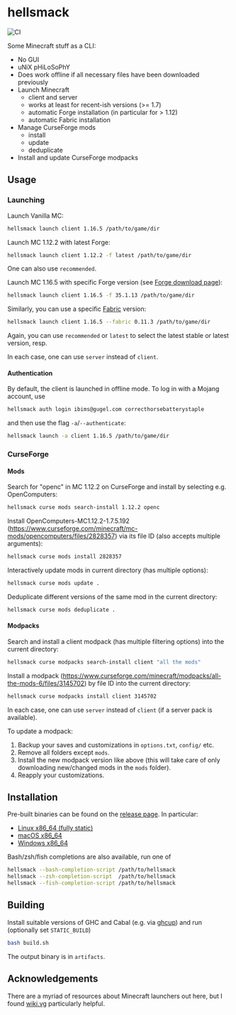 # hellsmack

![CI](https://github.com/amesgen/hellsmack/workflows/CI/badge.svg)

Some Minecraft stuff as a CLI:

 - No GUI
 - uNiX pHiLoSoPhY
 - Does work offline if all necessary files have been downloaded previously
 - Launch Minecraft
    - client and server
    - works at least for recent-ish versions (>= 1.7)
    - automatic Forge installation (in particular for > 1.12)
    - automatic Fabric installation
 - Manage CurseForge mods
    - install
    - update
    - deduplicate
 - Install and update CurseForge modpacks

## Usage

### Launching

Launch Vanilla MC:
```bash
hellsmack launch client 1.16.5 /path/to/game/dir
```

Launch MC 1.12.2 with latest Forge:
```bash
hellsmack launch client 1.12.2 -f latest /path/to/game/dir
```
One can also use `recommended`.

Launch MC 1.16.5 with specific Forge version (see [Forge download page](https://files.minecraftforge.net/)):
```bash
hellsmack launch client 1.16.5 -f 35.1.13 /path/to/game/dir
```

Similarly, you can use a specific [Fabric](https://fabricmc.net/) version:
```bash
hellsmack launch client 1.16.5 --fabric 0.11.3 /path/to/game/dir
```
Again, you can use `recommended` or `latest` to select the latest stable or latest version, resp.

In each case, one can use `server` instead of `client`.

#### Authentication

By default, the client is launched in offline mode. To log in with a Mojang account, use
```bash
hellsmack auth login ibims@gugel.com correcthorsebatterystaple
```
and then use the flag `-a`/`--authenticate`:
```bash
hellsmack launch -a client 1.16.5 /path/to/game/dir
```

### CurseForge

#### Mods

Search for "openc" in MC 1.12.2 on CurseForge and install by selecting e.g. OpenComputers:
```bash
hellsmack curse mods search-install 1.12.2 openc
```

Install OpenComputers-MC1.12.2-1.7.5.192 (https://www.curseforge.com/minecraft/mc-mods/opencomputers/files/2828357) via its file ID (also accepts multiple arguments):
```bash
hellsmack curse mods install 2828357
```

Interactively update mods in current directory (has multiple options):
```bash
hellsmack curse mods update .
```

Deduplicate different versions of the same mod in the current directory:
```bash
hellsmack curse mods deduplicate .
```

#### Modpacks

Search and install a client modpack (has multiple filtering options) into the current directory:
```bash
hellsmack curse modpacks search-install client "all the mods"
```

Install a modpack (https://www.curseforge.com/minecraft/modpacks/all-the-mods-6/files/3145702) by file ID into the current directory:
```bash
hellsmack curse modpacks install client 3145702
```

In each case, one can use `server` instead of `client` (if a server pack is available).

To update a modpack:

 1. Backup your saves and customizations in `options.txt`, `config/` etc.
 2. Remove all folders except `mods`.
 3. Install the new modpack version like above (this will take care of only downloading new/changed mods in the `mods` folder).
 4. Reapply your customizations.

## Installation

Pre-built binaries can be found on the [release page](https://github.com/amesgen/hellsmack/releases). In particular:

 - [Linux x86_64 (fully static)](https://github.com/amesgen/hellsmack/releases/latest/download/hellsmack-Linux)
 - [macOS x86_64](https://github.com/amesgen/hellsmack/releases/latest/download/hellsmack-macOS)
 - [Windows x86_64](https://github.com/amesgen/hellsmack/releases/latest/download/hellsmack-Windows)

Bash/zsh/fish completions are also available, run one of
```bash
hellsmack --bash-completion-script /path/to/hellsmack
hellsmack --zsh-completion-script  /path/to/hellsmack
hellsmack --fish-completion-script /path/to/hellsmack
```

## Building

Install suitable versions of GHC and Cabal (e.g. via [ghcup](https://gitlab.haskell.org/haskell/ghcup-hs/)) and run (optionally set `STATIC_BUILD`)
```bash
bash build.sh
```
The output binary is in `artifacts`.

## Acknowledgements

There are a myriad of resources about Minecraft launchers out here, but I found [wiki.vg](https://wiki.vg) particularly helpful.
